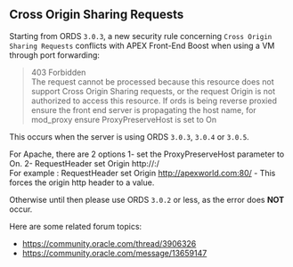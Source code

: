 ## Cross Origin Sharing Requests

Starting from ORDS `3.0.3`, a new security rule concerning `Cross Origin Sharing Requests` conflicts with APEX Front-End Boost when using a VM through port forwarding:

> 403 Forbidden  
> The request cannot be processed because this resource does not support Cross Origin Sharing requests, or the request Origin is not authorized to access this resource. If ords is being reverse proxied ensure the front end server is propagating the host name, for mod_proxy ensure ProxyPreserveHost is set to On

This occurs when the server is using ORDS `3.0.3`, `3.0.4` or `3.0.5`.

For Apache, there are 2 options
   1- set the ProxyPreserveHost parameter to On.
   2- RequestHeader set Origin http://<Externally accessible dns>:<port>/  
        For example : RequestHeader set Origin http://apexworld.com:80/
      - This forces the origin http header to a value.
   
Otherwise until then please use ORDS `3.0.2` or less, as the error does **NOT** occur.

Here are some related forum topics:
- https://community.oracle.com/thread/3906326
- https://community.oracle.com/message/13659147
